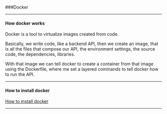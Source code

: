 ###Docker

---

#### How docker works


Docker is a tool to virtualize images created from code.

Basically, we write code, like a backend API, then we create an image, that is
all the files that compose our API, the environment settings, 
the source code, the dependencies, libraries.

With that image we can tell docker to create a container from that image 
using the Dockerfile, where me set a layered commands to tell docker how
to run the API.

---

#### How to install docker

[How to install docker](https://docs.docker.com/get-docker/)

---


